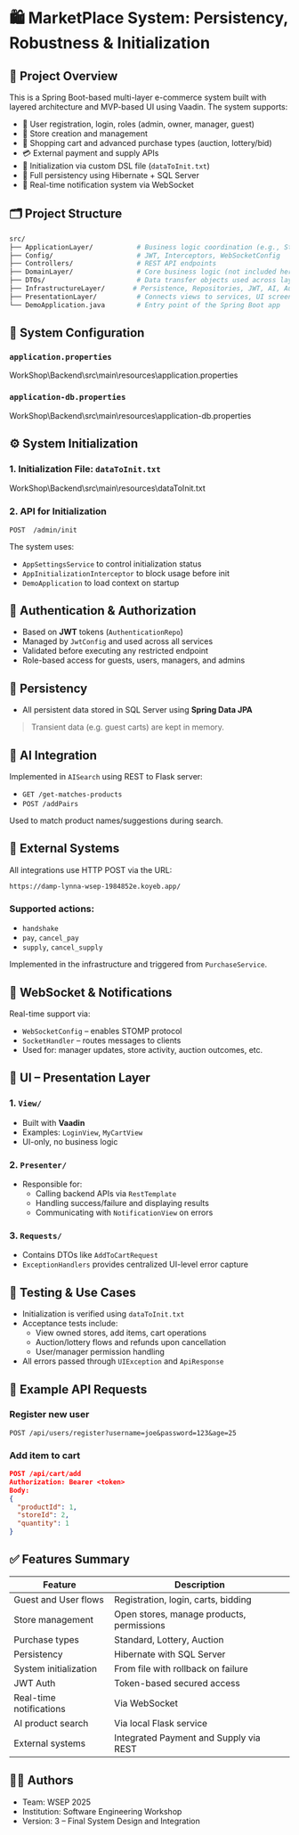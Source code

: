 
# 🛍️ MarketPlace System: Persistency, Robustness & Initialization

## 📌 Project Overview
This is a Spring Boot-based multi-layer e-commerce system built with layered architecture and MVP-based UI using Vaadin. The system supports:

- 🧾 User registration, login, roles (admin, owner, manager, guest)
- 🏬 Store creation and management
- 🛒 Shopping cart and advanced purchase types (auction, lottery/bid)
- 💳 External payment and supply APIs
- 🔁 Initialization via custom DSL file (`dataToInit.txt`)
- 💾 Full persistency using Hibernate + SQL Server
- 📡 Real-time notification system via WebSocket

## 🗂️ Project Structure

```bash
src/
├── ApplicationLayer/           # Business logic coordination (e.g., StoreService)
├── Config/                     # JWT, Interceptors, WebSocketConfig
├── Controllers/                # REST API endpoints
├── DomainLayer/                # Core business logic (not included here)
├── DTOs/                       # Data transfer objects used across layers
├── InfrastructureLayer/       # Persistence, Repositories, JWT, AI, Auth
├── PresentationLayer/          # Connects views to services, UI screens and Request DTOs and ExceptionHandlers
└── DemoApplication.java        # Entry point of the Spring Boot app
```

## 🔧 System Configuration

### `application.properties`
WorkShop\Backend\src\main\resources\application.properties

### `application-db.properties`
WorkShop\Backend\src\main\resources\application-db.properties

## ⚙️ System Initialization

### 1. Initialization File: `dataToInit.txt`
WorkShop\Backend\src\main\resources\dataToInit.txt

### 2. API for Initialization
```http 
POST  /admin/init 
``` 

The system uses:
- `AppSettingsService` to control initialization status
- `AppInitializationInterceptor` to block usage before init
- `DemoApplication` to load context on startup

## 🔐 Authentication & Authorization

- Based on **JWT** tokens (`AuthenticationRepo`)
- Managed by `JwtConfig` and used across all services
- Validated before executing any restricted endpoint
- Role-based access for guests, users, managers, and admins

## 💾 Persistency

- All persistent data stored in SQL Server using **Spring Data JPA**

> Transient data (e.g. guest carts) are kept in memory.

## 🧠 AI Integration

Implemented in `AISearch` using REST to Flask server:
- `GET /get-matches-products`
- `POST /addPairs`

Used to match product names/suggestions during search.

## 🔌 External Systems

All integrations use HTTP POST via the URL:
```
https://damp-lynna-wsep-1984852e.koyeb.app/
```

### Supported actions:
- `handshake`
- `pay`, `cancel_pay`
- `supply`, `cancel_supply`

Implemented in the infrastructure and triggered from `PurchaseService`.

## 📡 WebSocket & Notifications

Real-time support via:
- `WebSocketConfig` – enables STOMP protocol
- `SocketHandler` – routes messages to clients
- Used for: manager updates, store activity, auction outcomes, etc.

## 🎨 UI – Presentation Layer

### 1. `View/`
- Built with **Vaadin**
- Examples: `LoginView`, `MyCartView`
- UI-only, no business logic

### 2. `Presenter/`
- Responsible for:
  - Calling backend APIs via `RestTemplate`
  - Handling success/failure and displaying results
  - Communicating with `NotificationView` on errors

### 3. `Requests/`
- Contains DTOs like `AddToCartRequest`
- `ExceptionHandlers` provides centralized UI-level error capture

## 🧪 Testing & Use Cases

- Initialization is verified using `dataToInit.txt`
- Acceptance tests include:
  - View owned stores, add items, cart operations
  - Auction/lottery flows and refunds upon cancellation
  - User/manager permission handling
- All errors passed through `UIException` and `ApiResponse`

## 📝 Example API Requests

### Register new user
```http
POST /api/users/register?username=joe&password=123&age=25
```

### Add item to cart
```json
POST /api/cart/add
Authorization: Bearer <token>
Body:
{
  "productId": 1,
  "storeId": 2,
  "quantity": 1
}
```

## ✅ Features Summary

| Feature                    | Description                                       |
|---------------------------|---------------------------------------------------|
| Guest and User flows      | Registration, login, carts, bidding              |
| Store management          | Open stores, manage products, permissions        |
| Purchase types            | Standard, Lottery, Auction                       |
| Persistency               | Hibernate with SQL Server                        |
| System initialization     | From file with rollback on failure               |
| JWT Auth                  | Token-based secured access                       |
| Real-time notifications   | Via WebSocket                                     |
| AI product search         | Via local Flask service                          |
| External systems          | Integrated Payment and Supply via REST           |

## 👩‍💻 Authors
- Team: WSEP 2025
- Institution: Software Engineering Workshop
- Version: 3 – Final System Design and Integration
